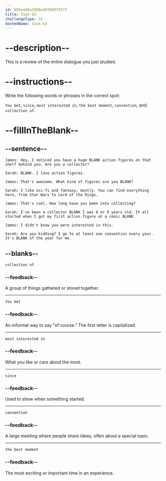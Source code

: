 ```yaml
---
id: 685e4d6e2088a407609f9377
title: Task 63
challengeType: 22
dashedName: task-63
---
```


<!-- REVIEW -->

# --description--

This is a review of the entire dialogue you just studied.

# --instructions--

Write the following words or phrases in the correct spot:

`You bet`, `since`, `most interested in`, `the best moment`, `convention`, and `collection of`.

# --fillInTheBlank--

## --sentence--

`James: Hey, I noticed you have a huge BLANK action figures on that shelf behind you. Are you a collector?`

`Sarah: BLANK. I love action figures.`

`James: That's awesome. What kind of figures are you BLANK?`

`Sarah: I like sci-fi and fantasy, mostly. You can find everything here, from Star Wars to Lord of the Rings.`

`James: That's cool. How long have you been into collecting?`

`Sarah: I've been a collector BLANK I was 8 or 9 years old. It all started when I got my first action figure at a comic BLANK.`

`James: I didn't know you were interested in this.`

`Sarah: Are you kidding? I go to at least one convention every year. It's BLANK of the year for me.`

## --blanks--

`collection of`

### --feedback--

A group of things gathered or stored together.

---

`You bet`

### --feedback--

An informal way to say "of course." The first letter is capitalized.

---

`most interested in`

### --feedback--

What you like or care about the most.

---

`since`

### --feedback--

Used to show when something started.

---

`convention`

### --feedback--

A large meeting where people share ideas, often about a special topic.

---

`the best moment`

### --feedback--

The most exciting or important time in an experience.
